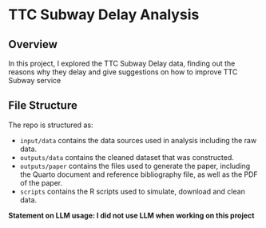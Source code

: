 # TTC Subway Delay Analysis

## Overview

In this project, I explored the TTC Subway Delay data, finding out the reasons why they delay and give suggestions on how to improve TTC Subway service
## File Structure

The repo is structured as:

-   `input/data` contains the data sources used in analysis including the raw data.
-   `outputs/data` contains the cleaned dataset that was constructed.
-   `outputs/paper` contains the files used to generate the paper, including the Quarto document and reference bibliography file, as well as the PDF of the paper. 
-   `scripts` contains the R scripts used to simulate, download and clean data.

**Statement on LLM usage: I did not use LLM when working on this project**
